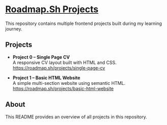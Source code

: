 # <a href="https://roadmap.sh/">Roadmap.Sh Projects</a> 

This repository contains multiple frontend projects built during my learning journey.

## Projects

- **Project 0 – Single Page CV**  
  A responsive CV layout built with HTML and CSS.
  https://roadmap.sh/projects/single-page-cv

- **Project 1 – Basic HTML Website**  
  A simple multi-section website using semantic HTML.
  https://roadmap.sh/projects/basic-html-website

## About

This README provides an overview of all projects in this repository.
